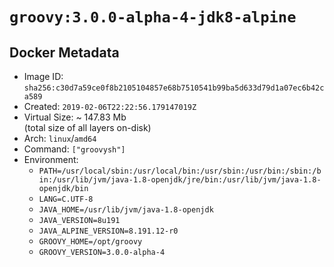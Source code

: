 # `groovy:3.0.0-alpha-4-jdk8-alpine`

## Docker Metadata

- Image ID: `sha256:c30d7a59ce0f8b2105104857e68b7510541b99ba5d633d79d1a07ec6b42ca589`
- Created: `2019-02-06T22:22:56.179147019Z`
- Virtual Size: ~ 147.83 Mb  
  (total size of all layers on-disk)
- Arch: `linux`/`amd64`
- Command: `["groovysh"]`
- Environment:
  - `PATH=/usr/local/sbin:/usr/local/bin:/usr/sbin:/usr/bin:/sbin:/bin:/usr/lib/jvm/java-1.8-openjdk/jre/bin:/usr/lib/jvm/java-1.8-openjdk/bin`
  - `LANG=C.UTF-8`
  - `JAVA_HOME=/usr/lib/jvm/java-1.8-openjdk`
  - `JAVA_VERSION=8u191`
  - `JAVA_ALPINE_VERSION=8.191.12-r0`
  - `GROOVY_HOME=/opt/groovy`
  - `GROOVY_VERSION=3.0.0-alpha-4`
